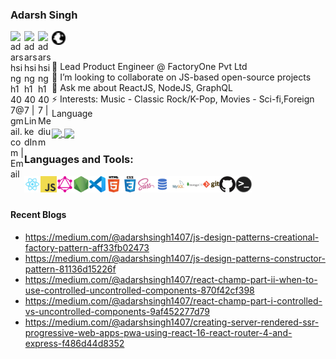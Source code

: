 ### Adarsh Singh

[<img align="left" alt="adarshsingh1407@gmail.com | Email" width="22px" src="https://cdn.jsdelivr.net/npm/simple-icons@v3/icons/gmail.svg" />](mailto:adarshsingh1407@gmail.com)
[<img align="left" alt="adarshsingh1407 | LinkedIn" width="22px" src="https://cdn.jsdelivr.net/npm/simple-icons@v3/icons/linkedin.svg" />](https://www.linkedin.com/in/adarshsingh1407/)
[<img align="left" alt="adarshsingh1407 | Medium" width="22px" src="https://cdn.jsdelivr.net/npm/simple-icons@v3/icons/medium.svg" />](https://medium.com/@adarshsingh1407)
[<img align="left" alt="adarshsingh14.com" width="22px" src="https://raw.githubusercontent.com/iconic/open-iconic/master/svg/globe.svg" />](http://adarshsingh14.com)


<br />
<br />


🔭 Lead Product Engineer @ FactoryOne Pvt Ltd<br/>
👥 I’m looking to collaborate on JS-based open-source projects<br/>
💬 Ask me about ReactJS, NodeJS, GraphQL<br/>
⚡ Interests: Music - Classic Rock/K-Pop, Movies - Sci-fi,Foreign Language<br/>

<a href="https://github.com/adarshsingh1407">
  <img align="center" height="205em" src="https://github-readme-stats.vercel.app/api?username=adarshsingh1407&show_icons=true&theme=vue-dark&hide_border=true&&count_private=true&include_all_commits=true" />
</a>
<a href="https://github.com/adarshsingh1407">
  <img align="center" src="https://github-readme-stats.vercel.app/api/top-langs/?username=adarshsingh1407&theme=vue-dark&hide_border=true&langs_count=3" />
</a>

<br />

### Languages and Tools:

<img align="left" alt="React" width="26px" src="https://raw.githubusercontent.com/github/explore/80688e429a7d4ef2fca1e82350fe8e3517d3494d/topics/react/react.png" />
<img align="left" alt="JavaScript" width="26px" src="https://raw.githubusercontent.com/github/explore/80688e429a7d4ef2fca1e82350fe8e3517d3494d/topics/javascript/javascript.png" />
<img align="left" alt="GraphQL" width="26px" src="https://raw.githubusercontent.com/github/explore/80688e429a7d4ef2fca1e82350fe8e3517d3494d/topics/graphql/graphql.png" />
<img align="left" alt="Node.js" width="26px" src="https://raw.githubusercontent.com/github/explore/80688e429a7d4ef2fca1e82350fe8e3517d3494d/topics/nodejs/nodejs.png" />
<img align="left" alt="Visual Studio Code" width="26px" src="https://raw.githubusercontent.com/github/explore/80688e429a7d4ef2fca1e82350fe8e3517d3494d/topics/visual-studio-code/visual-studio-code.png" />
<img align="left" alt="HTML5" width="26px" src="https://raw.githubusercontent.com/github/explore/80688e429a7d4ef2fca1e82350fe8e3517d3494d/topics/html/html.png" />
<img align="left" alt="CSS3" width="26px" src="https://raw.githubusercontent.com/github/explore/80688e429a7d4ef2fca1e82350fe8e3517d3494d/topics/css/css.png" />
<img align="left" alt="Sass" width="26px" src="https://raw.githubusercontent.com/github/explore/80688e429a7d4ef2fca1e82350fe8e3517d3494d/topics/sass/sass.png" />
<img align="left" alt="SQL" width="26px" src="https://raw.githubusercontent.com/github/explore/80688e429a7d4ef2fca1e82350fe8e3517d3494d/topics/sql/sql.png" />
<img align="left" alt="MySQL" width="26px" src="https://raw.githubusercontent.com/github/explore/80688e429a7d4ef2fca1e82350fe8e3517d3494d/topics/mysql/mysql.png" />
<img align="left" alt="MongoDB" width="26px" src="https://raw.githubusercontent.com/github/explore/80688e429a7d4ef2fca1e82350fe8e3517d3494d/topics/mongodb/mongodb.png" />
<img align="left" alt="Git" width="26px" src="https://raw.githubusercontent.com/github/explore/80688e429a7d4ef2fca1e82350fe8e3517d3494d/topics/git/git.png" />
<img align="left" alt="GitHub" width="26px" src="https://raw.githubusercontent.com/github/explore/78df643247d429f6cc873026c0622819ad797942/topics/github/github.png" />
<img align="left" alt="Terminal" width="26px" src="https://raw.githubusercontent.com/github/explore/80688e429a7d4ef2fca1e82350fe8e3517d3494d/topics/terminal/terminal.png" />

<br />
<br />

#### Recent Blogs

- https://medium.com/@adarshsingh1407/js-design-patterns-creational-factory-pattern-aff33fb02473
- https://medium.com/@adarshsingh1407/js-design-patterns-constructor-pattern-81136d15226f
- https://medium.com/@adarshsingh1407/react-champ-part-ii-when-to-use-controlled-uncontrolled-components-870f42cf398
- https://medium.com/@adarshsingh1407/react-champ-part-i-controlled-vs-uncontrolled-components-9af452277d79
- https://medium.com/@adarshsingh1407/creating-server-rendered-ssr-progressive-web-apps-pwa-using-react-16-react-router-4-and-express-f486d44d8352

